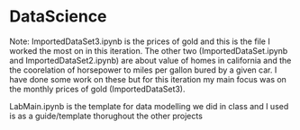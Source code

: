 # DataScience

Note: ImportedDataSet3.ipynb is the prices of gold and this is the file I worked the most on in this iteration.
The other two (ImportedDataSet.ipynb and ImportedDataSet2.ipynb) are about value of homes in california
and the the coorelation of horsepower to miles per gallon bured by a given car.
I have done some work on these but for this iteration my main focus was on the monthly prices of gold (ImportedDataSet3).

LabMain.ipynb is the template for data modelling we did in class and I used is as a guide/template thorughout the other projects
